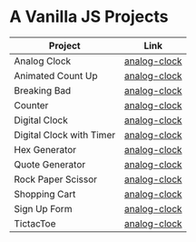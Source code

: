# A Vanilla JS Projects

| Project                  | Link                         |
| ------------------------ | ---------------------------- |
| Analog Clock             | [analog-clock](analog-clock) |
| Animated Count Up        | [analog-clock](analog-clock) |
| Breaking Bad             | [analog-clock](analog-clock) |
| Counter                  | [analog-clock](analog-clock) |
| Digital Clock            | [analog-clock](analog-clock) |
| Digital Clock with Timer | [analog-clock](analog-clock) |
| Hex Generator            | [analog-clock](analog-clock) |
| Quote Generator          | [analog-clock](analog-clock) |
| Rock Paper Scissor       | [analog-clock](analog-clock) |
| Shopping Cart            | [analog-clock](analog-clock) |
| Sign Up Form             | [analog-clock](analog-clock) |
| TictacToe                | [analog-clock](analog-clock) |

